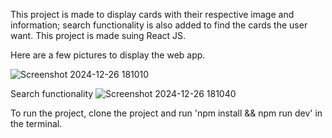 This project is made to display cards with their respective image and information; search functionality is also added to find the cards the user want.
This project is made suing React JS.

Here are a few pictures to display the web app.

![Screenshot 2024-12-26 181010](https://github.com/user-attachments/assets/4e87a999-d555-4af7-b6ee-bd74a0274a1c)

Search functionality
![Screenshot 2024-12-26 181040](https://github.com/user-attachments/assets/0ad2591e-20aa-4088-81df-14f5d0eb0d15)


To run the project, clone the project and run 'npm install && npm run dev' in the terminal.
